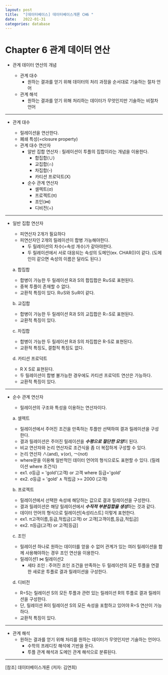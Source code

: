 ```yaml
---
layout: post
title:  "[데이터베이스] 데이터베이스개론 CH6 "
date:   2022-01-31
categories: database
---
```


# Chapter 6 관계 데이터 연산

- 관계 데이터 연산의 개념

	* 관계 대수
		- 원하는 결과를 얻기 위해 데이터의 처리 과정을 순서대로 기술하는 절차 언어
  * 관계 해석
    - 원하는 결과를 얻기 위해 처리하는 데이터가 무엇인지만 기술하는 비절차 언어
        
---
- 관계 대수

  * 릴레이션을 연산한다. 
  * 폐쇄 특성(=closure property)
  * 관계 대수 연산자
    - 알반 집합 연산자 : 릴레이션이 투플의 집합이라는 개념을 이용한다.
      * 합집합(∪)
      * 교집합(∩)
      * 차집합(-)
      * 카티션 프로덕트(X)
    - 순수 관계 연산자
      * 셀렉트(σ)
      * 프로젝트(π)
      * 조인(⋈)
      * 디비전(÷)

---
  * 일반 집합 연산자
    - 피연산자 2개가 필요하다
    - 피연산자인 2개의 릴레이션이 합병 가능해야한다.
        * 두 릴레이션의 차수(=속성 개수)가 같아야한다.
        * 두 릴레이션에서 서로 대응되는 속성의 도메인(ex. CHAR())이 같다. (도메인이 같으면 속성의 이름은 달라도 된다.)
    
    a. 합집합
      - 합병이 가능한 두 릴레이션 R과 S의 합집합은 R∪S로 표현된다.
      - 중복 투플이 존재할 수 없다.
      - 교환적 특징이 있다. R∪S와 S∪R이 같다.

    b. 교집합 
      - 합병이 가능한 두 릴레이션 R과 S의 교집합은 R∩S로 표현된다.
      - 교환적 특징이 있다.
    
    c. 차집합
      - 합병이 가능한 두 릴레이션 R과 S의 차집합은 R-S로 표현된다. 
      - 교환적 특징도, 결합적 특징도 없다.

    d. 카티션 프로덕트 
      - R X S로 표현된다.
      - 두 릴레이션이 합병 불가능한 경우에도 카티션 프로덕트 연산은 가능하다.
      - 교환적 특징이 있다. 
          
---
  * 순수 관계 연산자
    - 릴레이션의 구조와 특성을 이용하는 연산자이다. 
      
    a. 셀렉트
      - 릴레이션에서 주어진 조건을 만족하는 투플만 선택하여 결과 릴레이션을 구성한다.
      - 결과 릴레이션은 주어진 릴레이션을 ***수평으로 절단한 모양***이 된다. 
      - 비교 연산자와 논리 연산자로 조건식을 좀 더 복잡하게 구성할 수 있다.
      - 논리 연산자 ∧(and), ∨(or),  ￢(not)
      - where문을 이용해 일반적인 데이터 언어의 형식으로도 표현할 수 있다. (릴레이션 where 조건식)
      - ex1. σ등급 = 'gold'(고객)  or 고객 where 등급='gold'
      - ex2. σ등급 = 'gold' ∧ 적립금 >= 2000 (고객)

    b. 프로젝트 
      - 릴레이션에서 선택한 속성에 해당하는 값으로 결과 릴레이션을 구성한다.
      - 결과 릴레이션은 해당 릴레이션에서 ***수직적 부분집합을 생성***하는 것과 같다.
      - 데이터 언어의 형식으로 릴레이션[속성리스트] 이렇게 표현한다.
      - ex1. π고객이름,등급,적립금(고객) or 고객[고객이름,등급,적립금]
      - ex2. π등급(고객) or 고객[등급]
    
    c. 조인
      - 릴레이션 하나로 원하는 데이터를 얻을 수 없어 관계가 있는 여러 릴레이션을 함께 사용해야하는 경우 조인 연산을 이용한다. 
      - 릴레이션1 ⋈ 릴레이션2
        * 세타 조인 : 주어진 조인 조건을 만족하는 두 릴레이션의 모든 투플을 연결한 새로운 투플로 결과 릴레이션을 구성한다.

    d. 디비전 
      - R÷S는 릴레이션 S의 모든 투플과 관련 있는 릴레이션 R의 투플로 결과 릴레이션을 구성한다. 
      - 단, 릴레이션 R이 릴레이션 S의 모든 속성을 포함하고 있어야 R÷S 연산이 가능하다. 
      - 교환적 특징이 있다. 

---

  * 관계 해석
    - 원하는 결과를 얻기 위해 처리를 원하는 데이터가 무엇인지만 기술하는 언어다.
      * 수학의 프레디킷 해석에 기반을 둔다.
      * 투플 관계 해석과 도메인 관계 해석으로 분류된다. 
          
---



[참조] 데이터베이스개론 (저자: 김연희)

